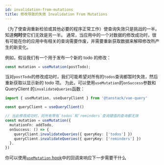 ```yaml
---
id: invalidation-from-mutations
title: 修改导致的失效 Invalidation From Mutations
---
```


（为了使查询重新检验或其他必要的程序正常工作）使查询失效只是挑战的一半。知道**何时**使它们无效是另一半。
通常，当应用中的一个对数据的修改成功时，很有可能在你的应用中有相关的查询需要作废，并需要重新获取数据来解释修改所产生的新变化。

例如，假设我们有一个用于发布一个新的 todo 的修改：

```ts
const mutation = useMutation(postTodo);
```

当对`postTodo`的修改成功时，我们可能希望对所有的`todos`查询都暂时失效，然后重新获取以显示新的 todo 项。
为此，可以使用`useMutation`的`onSuccess`参数和 QueryClient 的`invalidateQueries`函数：

```ts
import { useMutation, useQueryClient } from '@tanstack/vue-query'

const queryClient = useQueryClient()

// 当此修改成功时，将所有带有`todos`和`reminders`查询键值的查询都无效
const mutation = useMutation({
  mutationFn: addTodo,
  onSuccess: () => {
    queryClient.invalidateQueries({ queryKey: ['todos'] })
    queryClient.invalidateQueries({ queryKey: ['reminders'] })
  },
})
```

你可以使用[`useMutation` hook](./mutations)中的回调来响应下一步需要干什么
